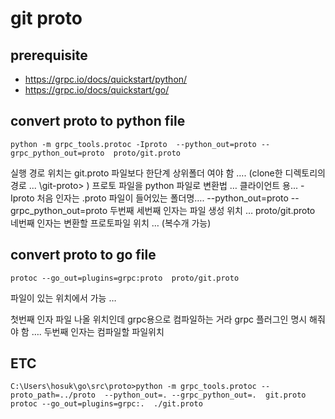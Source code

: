 # git proto

## prerequisite
- https://grpc.io/docs/quickstart/python/
- https://grpc.io/docs/quickstart/go/



## convert proto to python file


```
python -m grpc_tools.protoc -Iproto  --python_out=proto --grpc_python_out=proto  proto/git.proto
```

실행 경로 위치는 git.proto 파일보다 한단계 상위폴더 여야 함 …. (clone한 디렉토리의 경로 ... \git-proto>   )
프로토 파일을 python 파일로 변환법  … 클라이언트 용...
-Iproto 처음 인자는 .proto 파일이 들어있는 폴더명….
--python_out=proto --grpc_python_out=proto 두번째 세번째 인자는 파일 생성 위치 …
proto/git.proto 네번째 인자는 변환할 프로토파일 위치 … (복수개 가능)


## convert proto to go file

```
protoc --go_out=plugins=grpc:proto  proto/git.proto
```
파일이 있는 위치에서 가능 …

첫번째 인자 파일 나올 위치인데  grpc용으로 컴파일하는 거라 grpc 플러그인 명시 해줘야 함 ….
두번째 인자는 컴파일할 파일위치 


## ETC
```
C:\Users\hosuk\go\src\proto>python -m grpc_tools.protoc --proto_path=../proto  --python_out=. --grpc_python_out=.  git.proto
protoc --go_out=plugins=grpc:.  ./git.proto
```
